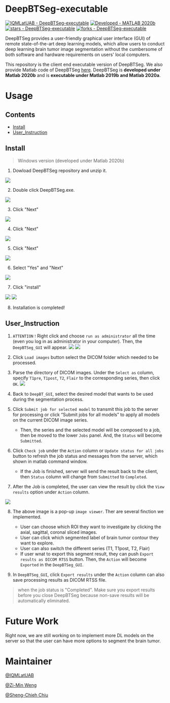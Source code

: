 # DeepBTSeg-executable
[![IQMLatUAB - DeepBTSeg-executable](https://img.shields.io/static/v1?label=IQMLatUAB&message=DeepBTSeg-executable&color=blue&logo=github)](https://github.com/IQMLatUAB/DeepBTSeg-executable)
[![Developed - MATLAB 2020b](https://img.shields.io/badge/Developed-MATLAB_2020b-blueviolet?logo=Mathworks&logoColor=white)](https://)
[![stars - DeepBTSeg-executable](https://img.shields.io/github/stars/IQMLatUAB/DeepBTSeg-executable?style=social)](https://github.com/IQMLatUAB/DeepBTSeg-executable)
[![forks - DeepBTSeg-executable](https://img.shields.io/github/forks/IQMLatUAB/DeepBTSeg-executable?style=social)](https://github.com/IQMLatUAB/DeepBTSeg-executable)

DeepBTSeg provides a user-friendly graphical user interface (GUI) of remote state-of-the-art deep learning models, which allow users to conduct deep learning  brain tumor image segmentation without the cumbersome of both software and hardware requirements on users' local computers. 

This repository is the client end executable version of DeepBTSeg. We also provide Matlab code of DeepBTSeg [here](https://github.com/IQMLatUAB/DeepBTSeg).
DeepBTSeg is **developed under Matlab 2020b** and is **executable under Matlab 2019b and Matlab 2020a**.
# Usage
## Contents
- [Install](#Install)
- [User_Instruction](#User_Instruction)
## Install
> Windows version (developed under Matlab 2020b)

1. Dowload DeepBTSeg repository and unzip it. 

![](images/9.png)

2. Double click DeepBTSeg.exe.

![](images/1.PNG)

3. Click "Next" 

![](images/2.PNG)

4. Click "Next" 

![](images/3.PNG)

5. Click "Next" 

![](images/4.PNG)

6. Select "Yes" and "Next"

![](images/5.PNG)

7. Click "install"

![](images/6.PNG)
![](images/7.PNG)

8. Installation is completed!

## User_Instruction
1. `ATTENTION！`Right click and choose `run as administrator` all the time (even you log in as administrator in your computer). Then, the `DeepBTSeg_GUI` will appear.
![](images/8.png)
![](images/DeepBTGUI_whole_window.PNG)

2. Click `Load images` button select the DICOM folder which needed to be processed.

3. Parse the directory of DICOM images. Under the `Select as` column, specify `T1pre`, `T1post`, `T2`, `Flair` to the corresponding series, then click `OK`.
![](images/DICOM_selection.png)

4. Back to `DeepBT_GUI`, select the desired model that wants to be used during the segmentation process.

5. Click `Submit job for selected model` to transmit this job to the server for processing or click “Submit jobs for all models” to apply all models on the current DICOM image series.

    - Then, the series and the selected model will be composed to a job, then be moved to the lower `Jobs` panel. And, the `Status` will become `Submitted`.

6. Click `Check job` under the `Action` column or `Update status for all jobs` button to refresh the job status and messages from the server, which shown in matlab command window.
    - If the Job is finished, server will send the result back to the client, then `Status` column will change from `Submitted` to `Completed`.

7. After the Job is completed, the user can view the result by click the `View results` option under `Action` column.

![](images/Image_viewer.png)

8. The above image is a pop-up `image viewer`. Ther are several finction we implemented.
    - User can choose which ROI they want to investigate by clicking the axial, sagittal, coronal sliced images.
    - User can click which segmented label of brain tumor contour they want to explore.
    - User can also switch the different series (T1, T1post, T2, Flair)
    - If user wnat to export this segment result, they can push `Export results as DICOM RTSS` button. Then, the `Action` will become `Exported` in the `DeepBTSeg_GUI`.

9. In `DeepBTSeg_GUI`, click `Export results` under the `Action` column can also save processing results as DICOM RTSS file. 

> when the job status is "Completed". Make sure you export results before you close DeepBTSeg because non-save results will be automatically eliminated.
# Future Work
Right now, we are still working on to implement more DL models on the server so that the user can have more options to segment the brain tumor.

# Maintainer
[@IQMLatUAB](https://github.com/IQMLatUAB)

[@Zi-Min Weng](https://github.com/elite7358)

[@Sheng-Chieh Chiu](https://github.com/chocolatetoast-chiu)
